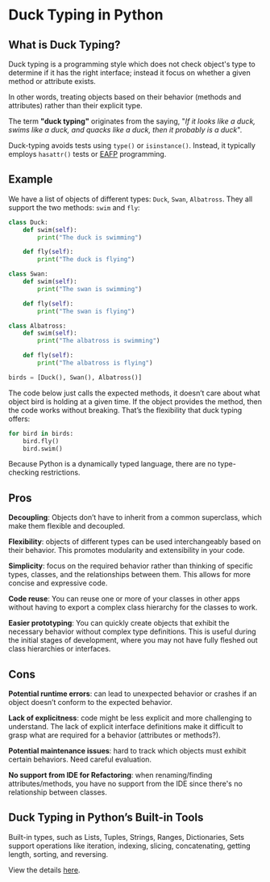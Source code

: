 # Duck Typing in Python

## What is Duck Typing?

Duck typing is a programming style which does not check object's type to determine if it has the right interface; instead it focus on whether a given method or attribute exists.

In other words, treating objects based on their behavior (methods and attributes) rather than their explicit type.

The term **"duck typing"** originates from the saying, "*If it looks like a duck, swims like a duck, and quacks like a duck, then it probably is a duck*".

Duck-typing avoids tests using `type()` or `isinstance()`. Instead, it typically employs `hasattr()` tests or [EAFP](../../code-style/eafp.md) programming.


## Example

We have a list of objects of different types: `Duck`, `Swan`, `Albatross`. They all support the two methods: `swim` and `fly`:

```py
class Duck:
    def swim(self):
        print("The duck is swimming")

    def fly(self):
        print("The duck is flying")

class Swan:
    def swim(self):
        print("The swan is swimming")

    def fly(self):
        print("The swan is flying")

class Albatross:
    def swim(self):
        print("The albatross is swimming")

    def fly(self):
        print("The albatross is flying")

birds = [Duck(), Swan(), Albatross()]
```

The code below just calls the expected methods, it doesn’t care about what object bird is holding at a given time. If the object provides the method, then the code works without breaking. That’s the flexibility that duck typing offers:

```py
for bird in birds:
    bird.fly()
    bird.swim()
```

Because Python is a dynamically typed language, there are no type-checking restrictions.


## Pros

**Decoupling**: Objects don’t have to inherit from a common superclass, which make them flexible and decoupled.

**Flexibility**: objects of different types can be used interchangeably based on their behavior. This promotes modularity and extensibility in your code.

**Simplicity**: focus on the required behavior rather than thinking of specific types, classes, and the relationships between them. This allows for more concise and expressive code.

**Code reuse**: You can reuse one or more of your classes in other apps without having to export a complex class hierarchy for the classes to work.

**Easier prototyping**: You can quickly create objects that exhibit the necessary behavior without complex type definitions. This is useful during the initial stages of development, where you may not have fully fleshed out class hierarchies or interfaces.


## Cons

**Potential runtime errors**: can lead to unexpected behavior or crashes if an object doesn’t conform to the expected behavior.

**Lack of explicitness**: code might be less explicit and more challenging to understand. The lack of explicit interface definitions make it difficult to grasp what are required for a behavior (attributes or methods?).

**Potential maintenance issues**: hard to track which objects must exhibit certain behaviors. Need careful evaluation.

**No support from IDE for Refactoring**: when renaming/finding attributes/methods, you have no support from the IDE since there's no relationship between classes.

## Duck Typing in Python’s Built-in Tools

Built-in types, such as Lists, Tuples, Strings, Ranges, Dictionaries, Sets support operations like iteration, indexing, slicing, concatenating, getting length, sorting, and reversing.

View the details [here](https://realpython.com/duck-typing-python/#exploring-duck-typing-in-pythons-built-in-tools).
